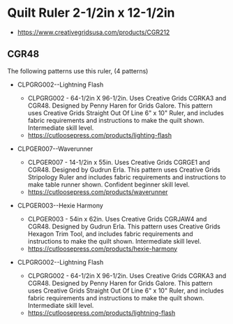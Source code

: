 # Quilt Ruler 2-1/2in x 12-1/2in
* https://www.creativegridsusa.com/products/CGR212

## CGR48

The following patterns use this ruler, (4 patterns)

* CLPGRG002--Lightning Flash
	* CLPGRG002 - 64-1/2in X 96-1/2in. Uses Creative Grids CGRKA3 and CGR48. Designed by Penny Haren for Grids Galore. This pattern uses Creative Grids Straight Out Of Line 6" x 10" Ruler, and includes fabric requirements and instructions to make the quilt shown. Intermediate skill level.
	* https://cutloosepress.com/products/lighting-flash


* CLPGER007--Waverunner
	* CLPGER007 - 14-1/2in x 55in. Uses Creative Grids CGRGE1 and CGR48. Designed by Gudrun Erla. This pattern uses Creative Grids Stripology Ruler and includes fabric requirements and instructions to make table runner shown. Confident beginner skill level.
	* https://cutloosepress.com/products/waverunner


* CLPGER003--Hexie Harmony
	* CLPGER003 - 54in x 62in. Uses Creative Grids CGRJAW4 and CGR48. Designed by Gudrun Erla. This pattern uses Creative Grids Hexagon Trim Tool, and includes fabric requirements and instructions to make the quilt shown. Intermediate skill level.
	* https://cutloosepress.com/products/hexie-harmony


* CLPGRG002--Lightning Flash
	* CLPGRG002 - 64-1/2in X 96-1/2in. Uses Creative Grids CGRKA3 and CGR48. Designed by Penny Haren for Grids Galore. This pattern uses Creative Grids Straight Out Of Line 6" x 10" Ruler, and includes fabric requirements and instructions to make the quilt shown. Intermediate skill level.
	* https://cutloosepress.com/products/lightning-flash

